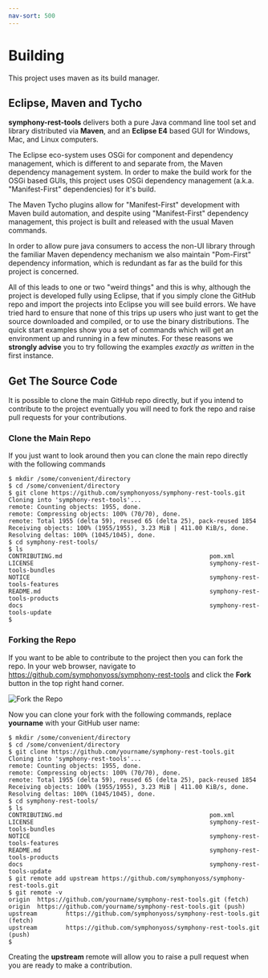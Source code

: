 ```yaml
---
nav-sort: 500
---
```

# Building
This project uses maven as its build manager.

## Eclipse, Maven and Tycho
**symphony-rest-tools** delivers both a pure Java command line tool set and library distributed via **Maven**, and an **Eclipse E4** based GUI for Windows, Mac, and Linux computers.

The Eclipse eco-system uses OSGi for component and dependency management, which is different to and separate from, the Maven dependency management system. In order to make the build work for the OSGi based GUIs, this project uses OSGi dependency management (a.k.a. "Manifest-First" dependencies) for it's build.

The Maven Tycho plugins allow for "Manifest-First" development with Maven build automation, and despite using "Manifest-First" dependency management, this project is built and released with the usual Maven commands.

In order to allow pure java consumers to access the non-UI library through the familiar Maven dependency mechanism we also maintain "Pom-First" dependency information, which is redundant as far as the build for this project is concerned.

All of this leads to one or two "weird things" and this is why, although the project is developed fully using Eclipse, that if you simply clone the GitHub repo and import the projects into Eclipse you will see build errors. We have tried hard to ensure that none of this trips up users who just want to get the source downloaded and compiled, or to use the binary distributions. The quick start examples show you a set of commands which will get an environment up and running in a few minutes. For these reasons we **strongly advise** you to try following the examples _exactly as written_ in the first instance.

## Get The Source Code
It is possible to clone the main GitHub repo directly, but if you intend to contribute to the project eventually you will need to fork the repo and raise pull requests for your contributions.

### Clone the Main Repo
If you just want to look around then you can clone the main repo directly with the following commands

```
$ mkdir /some/convenient/directory
$ cd /some/convenient/directory
$ git clone https://github.com/symphonyoss/symphony-rest-tools.git
Cloning into 'symphony-rest-tools'...
remote: Counting objects: 1955, done.
remote: Compressing objects: 100% (70/70), done.
remote: Total 1955 (delta 59), reused 65 (delta 25), pack-reused 1854
Receiving objects: 100% (1955/1955), 3.23 MiB | 411.00 KiB/s, done.
Resolving deltas: 100% (1045/1045), done.
$ cd symphony-rest-tools/
$ ls
CONTRIBUTING.md                                         pom.xml
LICENSE                                                 symphony-rest-tools-bundles
NOTICE                                                  symphony-rest-tools-features
README.md                                               symphony-rest-tools-products
docs                                                    symphony-rest-tools-update
$ 
```

### Forking the Repo
If you want to be able to contribute to the project then you can fork the repo.
In your web browser, navigate to https://github.com/symphonyoss/symphony-rest-tools and click the 
**Fork** button in the top right hand corner.

![Fork the Repo](forkRepo.jpg?raw=true "Fork the Repo")

Now you can clone your fork with the following commands, replace **yourname** with your GitHub user name:

```
$ mkdir /some/convenient/directory
$ cd /some/convenient/directory
$ git clone https://github.com/yourname/symphony-rest-tools.git
Cloning into 'symphony-rest-tools'...
remote: Counting objects: 1955, done.
remote: Compressing objects: 100% (70/70), done.
remote: Total 1955 (delta 59), reused 65 (delta 25), pack-reused 1854
Receiving objects: 100% (1955/1955), 3.23 MiB | 411.00 KiB/s, done.
Resolving deltas: 100% (1045/1045), done.
$ cd symphony-rest-tools/
$ ls
CONTRIBUTING.md                                         pom.xml
LICENSE                                                 symphony-rest-tools-bundles
NOTICE                                                  symphony-rest-tools-features
README.md                                               symphony-rest-tools-products
docs                                                    symphony-rest-tools-update
$ git remote add upstream https://github.com/symphonyoss/symphony-rest-tools.git
$ git remote -v
origin  https://github.com/yourname/symphony-rest-tools.git (fetch)
origin  https://github.com/yourname/symphony-rest-tools.git (push)
upstream        https://github.com/symphonyoss/symphony-rest-tools.git (fetch)
upstream        https://github.com/symphonyoss/symphony-rest-tools.git (push)
$ 

```

Creating the **upstream** remote will allow you to raise a pull request when you are ready to make a contribution.
